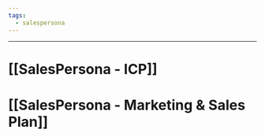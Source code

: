 ```yaml
---
tags:
  - salespersona
---
```

---
# [[SalesPersona - ICP]]
# [[SalesPersona - Marketing & Sales Plan]]

